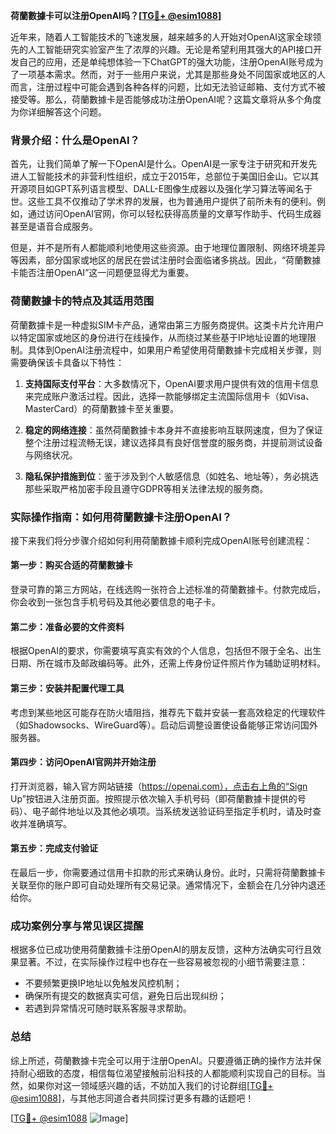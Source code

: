 **荷蘭數據卡可以注册OpenAI吗？[[TG💪+ @esim1088](https://t.me/s/esim1088)]**

近年来，随着人工智能技术的飞速发展，越来越多的人开始对OpenAI这家全球领先的人工智能研究实验室产生了浓厚的兴趣。无论是希望利用其强大的API接口开发自己的应用，还是单纯想体验一下ChatGPT的强大功能，注册OpenAI账号成为了一项基本需求。然而，对于一些用户来说，尤其是那些身处不同国家或地区的人而言，注册过程中可能会遇到各种各样的问题，比如无法验证邮箱、支付方式不被接受等。那么，荷蘭數據卡是否能够成功注册OpenAI呢？这篇文章将从多个角度为你详细解答这个问题。

### 背景介绍：什么是OpenAI？

首先，让我们简单了解一下OpenAI是什么。OpenAI是一家专注于研究和开发先进人工智能技术的非营利性组织，成立于2015年，总部位于美国旧金山。它以其开源项目如GPT系列语言模型、DALL-E图像生成器以及强化学习算法等闻名于世。这些工具不仅推动了学术界的发展，也为普通用户提供了前所未有的便利。例如，通过访问OpenAI官网，你可以轻松获得高质量的文章写作助手、代码生成器甚至是语音合成服务。

但是，并不是所有人都能顺利地使用这些资源。由于地理位置限制、网络环境差异等因素，部分国家或地区的居民在尝试注册时会面临诸多挑战。因此，“荷蘭數據卡能否注册OpenAI”这一问题便显得尤为重要。

### 荷蘭數據卡的特点及其适用范围

荷蘭數據卡是一种虚拟SIM卡产品，通常由第三方服务商提供。这类卡片允许用户以特定国家或地区的身份进行在线操作，从而绕过某些基于IP地址设置的地理限制。具体到OpenAI注册流程中，如果用户希望使用荷蘭數據卡完成相关步骤，则需要确保该卡具备以下特性：

1. **支持国际支付平台**：大多数情况下，OpenAI要求用户提供有效的信用卡信息来完成账户激活过程。因此，选择一款能够绑定主流国际信用卡（如Visa、MasterCard）的荷蘭數據卡至关重要。
   
2. **稳定的网络连接**：虽然荷蘭數據卡本身并不直接影响互联网速度，但为了保证整个注册过程流畅无误，建议选择具有良好信誉度的服务商，并提前测试设备与网络状况。

3. **隐私保护措施到位**：鉴于涉及到个人敏感信息（如姓名、地址等），务必挑选那些采取严格加密手段且遵守GDPR等相关法律法规的服务商。

### 实际操作指南：如何用荷蘭數據卡注册OpenAI？

接下来我们将分步骤介绍如何利用荷蘭數據卡顺利完成OpenAI账号创建流程：

#### 第一步：购买合适的荷蘭數據卡
登录可靠的第三方网站，在线选购一张符合上述标准的荷蘭數據卡。付款完成后，你会收到一张包含手机号码及其他必要信息的电子卡。

#### 第二步：准备必要的文件资料
根据OpenAI的要求，你需要填写真实有效的个人信息，包括但不限于全名、出生日期、所在城市及邮政编码等。此外，还需上传身份证件照片作为辅助证明材料。

#### 第三步：安装并配置代理工具
考虑到某些地区可能存在防火墙阻挡，推荐先下载并安装一套高效稳定的代理软件（如Shadowsocks、WireGuard等）。启动后调整设置使设备能够正常访问国外服务器。

#### 第四步：访问OpenAI官网并开始注册
打开浏览器，输入官方网站链接（https://openai.com），点击右上角的“Sign Up”按钮进入注册页面。按照提示依次输入手机号码（即荷蘭數據卡提供的号码）、电子邮件地址以及其他必填项。当系统发送验证码至指定手机时，请及时查收并准确填写。

#### 第五步：完成支付验证
在最后一步，你需要通过信用卡扣款的形式来确认身份。此时，只需将荷蘭數據卡关联至你的账户即可自动处理所有交易记录。通常情况下，金额会在几分钟内退还给你。

### 成功案例分享与常见误区提醒

根据多位已成功使用荷蘭數據卡注册OpenAI的朋友反馈，这种方法确实可行且效果显著。不过，在实际操作过程中也存在一些容易被忽视的小细节需要注意：

- 不要频繁更换IP地址以免触发风控机制；
- 确保所有提交的数据真实可信，避免日后出现纠纷；
- 若遇到异常情况可随时联系客服寻求帮助。

### 总结

综上所述，荷蘭數據卡完全可以用于注册OpenAI。只要遵循正确的操作方法并保持耐心细致的态度，相信每位渴望接触前沿科技的人都能顺利实现自己的目标。当然，如果你对这一领域感兴趣的话，不妨加入我们的讨论群组[[TG💪+ @esim1088](https://t.me/s/esim1088)]，与其他志同道合者共同探讨更多有趣的话题吧！

[[TG💪+ @esim1088](https://t.me/s/esim1088) ![Image](https://i.postimg.cc/4NQfJmqS/Snipaste-2025-05-13-00-14-12.png)]